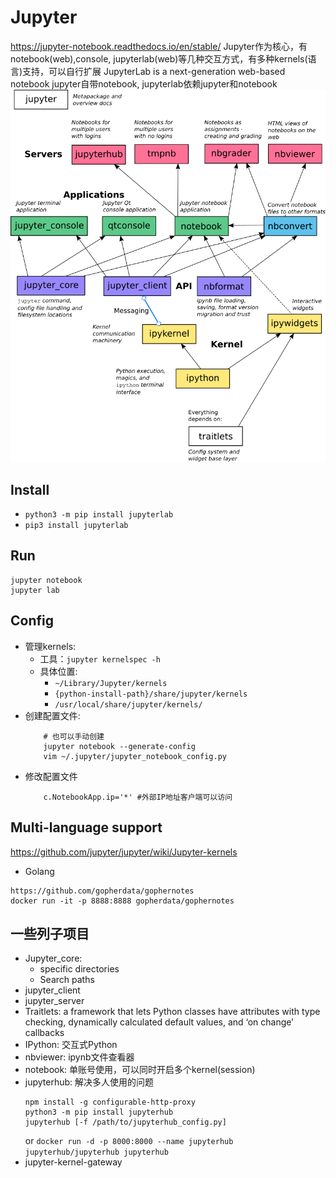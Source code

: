 # Jupyter
https://jupyter-notebook.readthedocs.io/en/stable/
Jupyter作为核心，有notebook(web),console, jupyterlab(web)等几种交互方式，有多种kernels(语言)支持，可以自行扩展
JupyterLab is a next-generation web-based notebook
jupyter自带notebook, jupyterlab依赖jupyter和notebook
![架构图](./architecture.png)
## Install
- `python3 -m pip install jupyterlab`
- `pip3 install jupyterlab`
## Run
```
jupyter notebook
jupyter lab
```
## Config
- 管理kernels:
  - 工具：`jupyter kernelspec -h`
  - 具体位置: 
    - `~/Library/Jupyter/kernels`
    - `{python-install-path}/share/jupyter/kernels`
    - `/usr/local/share/jupyter/kernels/`
- 创建配置文件:
    ```
        # 也可以手动创建
        jupyter notebook --generate-config
        vim ~/.jupyter/jupyter_notebook_config.py
    ```
- 修改配置文件
    ```
        c.NotebookApp.ip='*' #外部IP地址客户端可以访问
    ```
## Multi-language support
https://github.com/jupyter/jupyter/wiki/Jupyter-kernels
- Golang
```
https://github.com/gopherdata/gophernotes
docker run -it -p 8888:8888 gopherdata/gophernotes
```
## 一些列子项目
- Jupyter_core:
  - specific directories
  - Search paths
- jupyter_client
- jupyter_server
- Traitlets: a framework that lets Python classes have attributes with type checking, dynamically calculated default values, and ‘on change’ callbacks
- IPython: 交互式Python
- nbviewer: ipynb文件查看器
- notebook: 单账号使用，可以同时开启多个kernel(session)
- jupyterhub: 解决多人使用的问题
    ```
    npm install -g configurable-http-proxy
    python3 -m pip install jupyterhub  
    jupyterhub [-f /path/to/jupyterhub_config.py]
    ```
    or `docker run -d -p 8000:8000 --name jupyterhub jupyterhub/jupyterhub jupyterhub`
- jupyter-kernel-gateway
